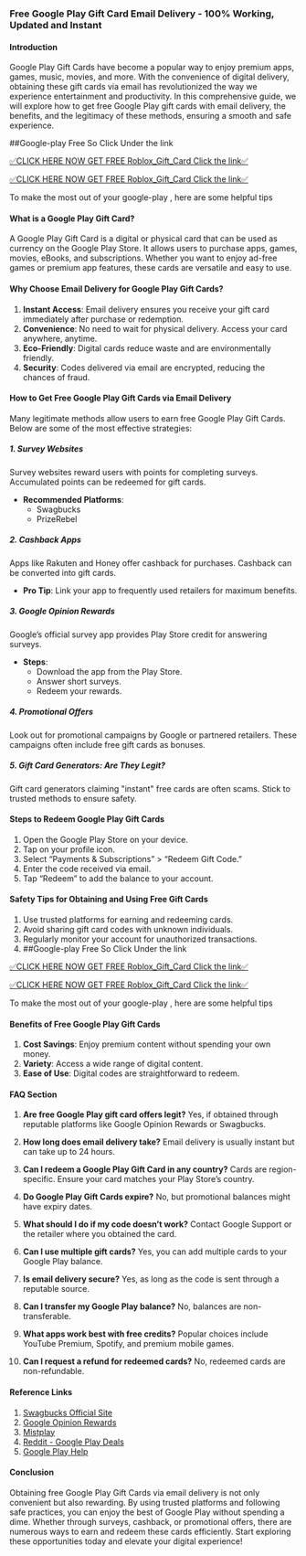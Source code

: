 ### Free Google Play Gift Card Email Delivery - 100% Working, Updated and Instant

#### Introduction
Google Play Gift Cards have become a popular way to enjoy premium apps, games, music, movies, and more. With the convenience of digital delivery, obtaining these gift cards via email has revolutionized the way we experience entertainment and productivity. In this comprehensive guide, we will explore how to get free Google Play gift cards with email delivery, the benefits, and the legitimacy of these methods, ensuring a smooth and safe experience.

##Google-play Free So Click Under the link

[✅CLICK HERE NOW GET FREE Roblox_Gift_Card Click the link✅](https://dmfarid.com/google-play/)

[✅CLICK HERE NOW GET FREE Roblox_Gift_Card Click the link✅](https://dmfarid.com/google-play/)

To make the most out of your google-play ,
here are some helpful tips

#### What is a Google Play Gift Card?
A Google Play Gift Card is a digital or physical card that can be used as currency on the Google Play Store. It allows users to purchase apps, games, movies, eBooks, and subscriptions. Whether you want to enjoy ad-free games or premium app features, these cards are versatile and easy to use.

#### Why Choose Email Delivery for Google Play Gift Cards?
1. **Instant Access**: Email delivery ensures you receive your gift card immediately after purchase or redemption.
2. **Convenience**: No need to wait for physical delivery. Access your card anywhere, anytime.
3. **Eco-Friendly**: Digital cards reduce waste and are environmentally friendly.
4. **Security**: Codes delivered via email are encrypted, reducing the chances of fraud.

#### How to Get Free Google Play Gift Cards via Email Delivery
Many legitimate methods allow users to earn free Google Play Gift Cards. Below are some of the most effective strategies:

##### 1. **Survey Websites**
Survey websites reward users with points for completing surveys. Accumulated points can be redeemed for gift cards.
- **Recommended Platforms**:
  - Swagbucks
  - PrizeRebel

##### 2. **Cashback Apps**
Apps like Rakuten and Honey offer cashback for purchases. Cashback can be converted into gift cards.
- **Pro Tip**: Link your app to frequently used retailers for maximum benefits.

##### 3. **Google Opinion Rewards**
Google’s official survey app provides Play Store credit for answering surveys.
- **Steps**:
  - Download the app from the Play Store.
  - Answer short surveys.
  - Redeem your rewards.

##### 4. **Promotional Offers**
Look out for promotional campaigns by Google or partnered retailers. These campaigns often include free gift cards as bonuses.

##### 5. **Gift Card Generators: Are They Legit?**
Gift card generators claiming "instant" free cards are often scams. Stick to trusted methods to ensure safety.

#### Steps to Redeem Google Play Gift Cards
1. Open the Google Play Store on your device.
2. Tap on your profile icon.
3. Select “Payments & Subscriptions” > “Redeem Gift Code.”
4. Enter the code received via email.
5. Tap “Redeem” to add the balance to your account.

#### Safety Tips for Obtaining and Using Free Gift Cards
1. Use trusted platforms for earning and redeeming cards.
2. Avoid sharing gift card codes with unknown individuals.
3. Regularly monitor your account for unauthorized transactions.
4. ##Google-play Free So Click Under the link

[✅CLICK HERE NOW GET FREE Roblox_Gift_Card Click the link✅](https://dmfarid.com/google-play/)

[✅CLICK HERE NOW GET FREE Roblox_Gift_Card Click the link✅](https://dmfarid.com/google-play/)

To make the most out of your google-play ,
here are some helpful tips

#### Benefits of Free Google Play Gift Cards
1. **Cost Savings**: Enjoy premium content without spending your own money.
2. **Variety**: Access a wide range of digital content.
3. **Ease of Use**: Digital codes are straightforward to redeem.

#### FAQ Section
1. **Are free Google Play gift card offers legit?**
   Yes, if obtained through reputable platforms like Google Opinion Rewards or Swagbucks.

2. **How long does email delivery take?**
   Email delivery is usually instant but can take up to 24 hours.

3. **Can I redeem a Google Play Gift Card in any country?**
   Cards are region-specific. Ensure your card matches your Play Store’s country.

4. **Do Google Play Gift Cards expire?**
   No, but promotional balances might have expiry dates.

5. **What should I do if my code doesn’t work?**
   Contact Google Support or the retailer where you obtained the card.

6. **Can I use multiple gift cards?**
   Yes, you can add multiple cards to your Google Play balance.

7. **Is email delivery secure?**
   Yes, as long as the code is sent through a reputable source.

8. **Can I transfer my Google Play balance?**
   No, balances are non-transferable.

9. **What apps work best with free credits?**
   Popular choices include YouTube Premium, Spotify, and premium mobile games.

10. **Can I request a refund for redeemed cards?**
    No, redeemed cards are non-refundable.

#### Reference Links

1. [Swagbucks Official Site](https://dmfarid.com/google-play/)
2. [Google Opinion Rewards](https://dmfarid.com/google-play/)
3. [Mistplay](https://www.mistplay.com)
4. [Reddit - Google Play Deals](https://dmfarid.com/google-play/)
5. [Google Play Help](https://dmfarid.com/google-play/)

#### Conclusion
Obtaining free Google Play Gift Cards via email delivery is not only convenient but also rewarding. By using trusted platforms and following safe practices, you can enjoy the best of Google Play without spending a dime. Whether through surveys, cashback, or promotional offers, there are numerous ways to earn and redeem these cards efficiently. Start exploring these opportunities today and elevate your digital experience!

